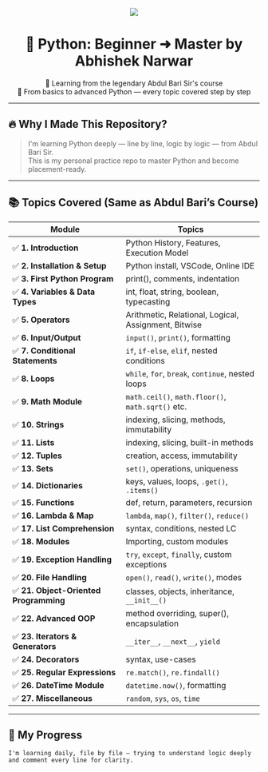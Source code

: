 <!-- HEADER SECTION -->
<p align="center">
  <img src="https://img.icons8.com/color/96/000000/python--v1.png"/>
</p>

<h1 align="center">🐍 Python: Beginner ➜ Master by Abhishek Narwar</h1>

<p align="center">
  📘 Learning from the legendary Abdul Bari Sir's course<br>
  🚀 From basics to advanced Python — every topic covered step by step
</p>

---

## 🔥 Why I Made This Repository?

> I'm learning Python deeply — line by line, logic by logic — from Abdul Bari Sir.  
> This is my personal practice repo to master Python and become placement-ready.

---

## 📚 Topics Covered (Same as Abdul Bari’s Course)

| Module | Topics |
|--------|--------|
| ✅ **1. Introduction** | Python History, Features, Execution Model |
| ✅ **2. Installation & Setup** | Python install, VSCode, Online IDE |
| ✅ **3. First Python Program** | print(), comments, indentation |
| ✅ **4. Variables & Data Types** | int, float, string, boolean, typecasting |
| ✅ **5. Operators** | Arithmetic, Relational, Logical, Assignment, Bitwise |
| ✅ **6. Input/Output** | `input()`, `print()`, formatting |
| ✅ **7. Conditional Statements** | `if`, `if-else`, `elif`, nested conditions |
| ✅ **8. Loops** | `while`, `for`, `break`, `continue`, nested loops |
| ✅ **9. Math Module** | `math.ceil()`, `math.floor()`, `math.sqrt()` etc. |
| ✅ **10. Strings** | indexing, slicing, methods, immutability |
| ✅ **11. Lists** | indexing, slicing, built-in methods |
| ✅ **12. Tuples** | creation, access, immutability |
| ✅ **13. Sets** | `set()`, operations, uniqueness |
| ✅ **14. Dictionaries** | keys, values, loops, `.get()`, `.items()` |
| ✅ **15. Functions** | def, return, parameters, recursion |
| ✅ **16. Lambda & Map** | `lambda`, `map()`, `filter()`, `reduce()` |
| ✅ **17. List Comprehension** | syntax, conditions, nested LC |
| ✅ **18. Modules** | Importing, custom modules |
| ✅ **19. Exception Handling** | `try`, `except`, `finally`, custom exceptions |
| ✅ **20. File Handling** | `open()`, `read()`, `write()`, modes |
| ✅ **21. Object-Oriented Programming** | classes, objects, inheritance, `__init__()` |
| ✅ **22. Advanced OOP** | method overriding, super(), encapsulation |
| ✅ **23. Iterators & Generators** | `__iter__`, `__next__`, `yield` |
| ✅ **24. Decorators** | syntax, use-cases |
| ✅ **25. Regular Expressions** | `re.match()`, `re.findall()` |
| ✅ **26. DateTime Module** | `datetime.now()`, formatting |
| ✅ **27. Miscellaneous** | `random`, `sys`, `os`, `time` |

---

## 🧭 My Progress

```text
I'm learning daily, file by file — trying to understand logic deeply and comment every line for clarity.
